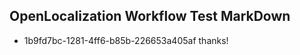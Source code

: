 ## OpenLocalization Workflow Test MarkDown
* 1b9fd7bc-1281-4ff6-b85b-226653a405af thanks!

<!--HONumber=Oct16_HO3-->


